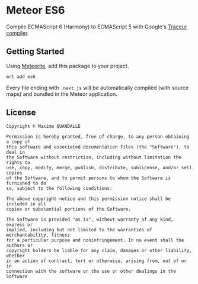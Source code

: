 # Meteor ES6

Compile ECMAScript 6 (Harmony) to ECMAScript 5 with Google's [Traceur compiler](https://github.com/google/traceur-compiler).

## Getting Started

Using [Meteorite](https://github.com/oortcloud/meteorite/), add this package to your project.

```
mrt add es6
```

Every file ending with `.next.js` will be automatically compiled (with source maps) and bundled in the Meteor application.

## License

```
Copyright © Maxime QUANDALLE

Permission is hereby granted, free of charge, to any person obtaining a copy of
this software and associated documentation files (the "Software"), to deal in
the Software without restriction, including without limitation the rights to
use, copy, modify, merge, publish, distribute, sublicense, and/or sell copies
of the Software, and to permit persons to whom the Software is furnished to do
so, subject to the following conditions:

The above copyright notice and this permission notice shall be included in all
copies or substantial portions of the Software.

The Software is provided "as is", without warranty of any kind, express or
implied, including but not limited to the warranties of merchantability, fitness
for a particular purpose and noninfringement. In no event shall the authors or
copyright holders be liable for any claim, damages or other liability, whether
in an action of contract, tort or otherwise, arising from, out of or in
connection with the software or the use or other dealings in the Software
```
